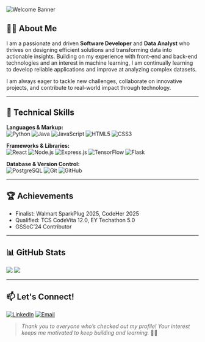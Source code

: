 ![Welcome Banner](https://capsule-render.vercel.app/api?type=waving&color=0:7F7FD5,100:91EAE4&height=160&section=header&text=Hi%20I'm%20HarshitaJangde%20👋&fontAlign=50&fontSize=30&fontColor=fff)

## 👩‍💻 About Me

I am a passionate and driven **Software Developer** and **Data Analyst** who thrives on designing efficient solutions and transforming data into actionable insights. Building on my experience with front-end and back-end technologies and an interest in machine learning, I am continually learning to develop reliable applications and improve at analyzing complex datasets. 

I am always eager to tackle new challenges, collaborate on innovative projects, and contribute to real-world impact through technology.

---

## 🚀 Technical Skills

**Languages & Markup:**  
![Python](https://img.shields.io/badge/Python-3776AB?style=flat-square&logo=python&logoColor=white)
![Java](https://img.shields.io/badge/Java-007396?style=flat-square&logo=java&logoColor=white)
![JavaScript](https://img.shields.io/badge/JavaScript-F7DF1E?style=flat-square&logo=javascript&logoColor=black)
![HTML5](https://img.shields.io/badge/HTML5-E34F26?style=flat-square&logo=html5&logoColor=white)
![CSS3](https://img.shields.io/badge/CSS3-1572B6?style=flat-square&logo=css3)

**Frameworks & Libraries:**  
![React](https://img.shields.io/badge/React-61DAFB?style=flat-square&logo=react)
![Node.js](https://img.shields.io/badge/Node.js-339933?style=flat-square&logo=node.js)
![Express.js](https://img.shields.io/badge/Express.js-000000?style=flat-square&logo=express&logoColor=white)
![TensorFlow](https://img.shields.io/badge/TensorFlow-FF6F00?style=flat-square&logo=tensorflow&logoColor=white)
![Flask](https://img.shields.io/badge/Flask-000000?style=flat-square&logo=flask)

**Database & Version Control:**  
![PostgreSQL](https://img.shields.io/badge/PostgreSQL-336791?style=flat-square&logo=postgresql&logoColor=white)
![Git](https://img.shields.io/badge/Git-F05032?style=flat-square&logo=git&logoColor=white)
![GitHub](https://img.shields.io/badge/GitHub-181717?style=flat-square&logo=github)

---

## 🏆 Achievements

- Finalist: Walmart SparkPlug 2025, CodeHer 2025
- Qualified: TCS CodeVita 12.0, EY Techathon 5.0
- GSSoC’24 Contributor

---

## 📊 GitHub Stats

  <img src="https://github-readme-stats.vercel.app/api?username=HarshitaJangde&show_icons=true&theme=radical" />
  <img src="https://streak-stats.demolab.com?user=HarshitaJangde&theme=radical" />

---

## 📫 Let's Connect!

[![LinkedIn](https://img.shields.io/badge/LinkedIn-blue?style=flat-square&logo=linkedin)](https://www.linkedin.com/in/harshita-jangde/)
[![Email](https://img.shields.io/badge/Gmail-red?style=flat-square&logo=gmail&logoColor=white)](mailto:harshitajangde@gmail.com)

> _Thank you to everyone who’s checked out my profile! Your interest keeps me motivated to keep building and learning._ 🚀✨


<!--
**HarshitaJangde/HarshitaJangde** is a ✨ _special_ ✨ repository because its `README.md` (this file) appears on your GitHub profile.

Here are some ideas to get you started:

- 🔭 I’m currently working on ...
- 🌱 I’m currently learning ...
- 👯 I’m looking to collaborate on ...
- 🤔 I’m looking for help with ...
- 💬 Ask me about ...
- 📫 How to reach me: ...
- 😄 Pronouns: ...
- ⚡ Fun fact: ...
-->

